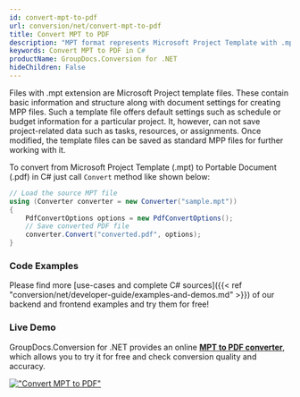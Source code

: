```yaml
---
id: convert-mpt-to-pdf
url: conversion/net/convert-mpt-to-pdf
title: Convert MPT to PDF
description: "MPT format represents Microsoft Project Template with .mpt extension. Learn how to convert MPT to PDF file programmatically in C# language using GroupDocs.Conversion for .NET library."
keywords: Convert MPT to PDF in C#
productName: GroupDocs.Conversion for .NET
hideChildren: False
---
```


Files with .mpt extension are Microsoft Project template files. These contain basic information and structure along with document settings for creating MPP files. Such a template file offers default settings such as schedule or budget information for a particular project. It, however, can not save project-related data such as tasks, resources, or assignments. Once modified, the template files can be saved as standard MPP files for further working with it.

To convert from Microsoft Project Template (.mpt) to Portable Document (.pdf) in C# just call `Convert` method like shown below:

```csharp
// Load the source MPT file
using (Converter converter = new Converter("sample.mpt"))
{
    PdfConvertOptions options = new PdfConvertOptions();
    // Save converted PDF file
    converter.Convert("converted.pdf", options);
}
```

### Code Examples

Please find more [use-cases and complete C# sources]({{< ref "conversion/net/developer-guide/examples-and-demos.md" >}}) of our backend and frontend examples and try them for free!

### Live Demo

GroupDocs.Conversion for .NET provides an online [**MPT to PDF converter**](https://products.groupdocs.app/conversion/mpt-to-pdf), which allows you to try it for free and check conversion quality and accuracy.

[!["Convert MPT to PDF"](conversion/net/images/convert-mpt-to-pdf.png)](https://products.groupdocs.app/conversion/mpt-to-pdf)
